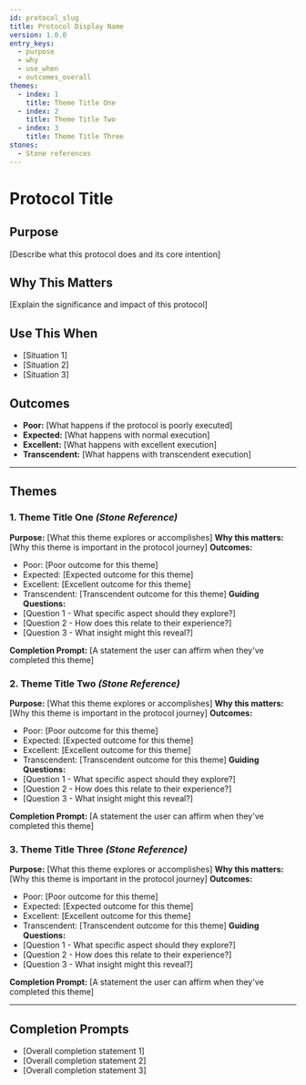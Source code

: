 ```yaml
---
id: protocol_slug
title: Protocol Display Name
version: 1.0.0
entry_keys:
  - purpose
  - why
  - use_when
  - outcomes_overall
themes:
  - index: 1
    title: Theme Title One
  - index: 2
    title: Theme Title Two
  - index: 3
    title: Theme Title Three
stones:
  - Stone references
---
```


# Protocol Title

## Purpose
[Describe what this protocol does and its core intention]

## Why This Matters
[Explain the significance and impact of this protocol]

## Use This When
- [Situation 1]
- [Situation 2]
- [Situation 3]

## Outcomes
- **Poor:** [What happens if the protocol is poorly executed]
- **Expected:** [What happens with normal execution]
- **Excellent:** [What happens with excellent execution]
- **Transcendent:** [What happens with transcendent execution]

---

## Themes

### 1. Theme Title One *(Stone Reference)*
**Purpose:** [What this theme explores or accomplishes]
**Why this matters:** [Why this theme is important in the protocol journey]
**Outcomes:**
- Poor: [Poor outcome for this theme]
- Expected: [Expected outcome for this theme]
- Excellent: [Excellent outcome for this theme]
- Transcendent: [Transcendent outcome for this theme]
**Guiding Questions:**
- [Question 1 - What specific aspect should they explore?]
- [Question 2 - How does this relate to their experience?]
- [Question 3 - What insight might this reveal?]

**Completion Prompt:**
[A statement the user can affirm when they've completed this theme]

### 2. Theme Title Two *(Stone Reference)*
**Purpose:** [What this theme explores or accomplishes]
**Why this matters:** [Why this theme is important in the protocol journey]
**Outcomes:**
- Poor: [Poor outcome for this theme]
- Expected: [Expected outcome for this theme]
- Excellent: [Excellent outcome for this theme]
- Transcendent: [Transcendent outcome for this theme]
**Guiding Questions:**
- [Question 1 - What specific aspect should they explore?]
- [Question 2 - How does this relate to their experience?]
- [Question 3 - What insight might this reveal?]

**Completion Prompt:**
[A statement the user can affirm when they've completed this theme]

### 3. Theme Title Three *(Stone Reference)*
**Purpose:** [What this theme explores or accomplishes]
**Why this matters:** [Why this theme is important in the protocol journey]
**Outcomes:**
- Poor: [Poor outcome for this theme]
- Expected: [Expected outcome for this theme]
- Excellent: [Excellent outcome for this theme]
- Transcendent: [Transcendent outcome for this theme]
**Guiding Questions:**
- [Question 1 - What specific aspect should they explore?]
- [Question 2 - How does this relate to their experience?]
- [Question 3 - What insight might this reveal?]

**Completion Prompt:**
[A statement the user can affirm when they've completed this theme]

---

## Completion Prompts
- [Overall completion statement 1]
- [Overall completion statement 2]
- [Overall completion statement 3]
